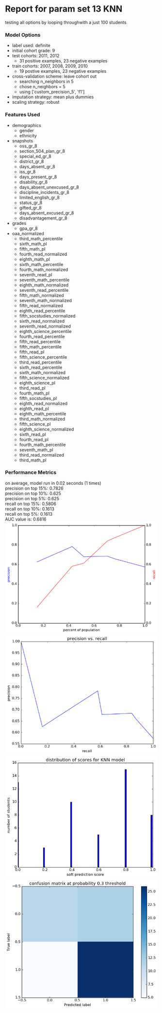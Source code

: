 # Report for param set 13 KNN
testing all options by looping throughwith a just 100 students

### Model Options
* label used: definite
* initial cohort grade: 9
* test cohorts: 2011, 2012
	 * 31 positive examples, 23 negative examples
* train cohorts: 2007, 2008, 2009, 2010
	 * 19 postive examples, 23 negative examples
* cross-validation scheme: leave cohort out
	 * searching n_neighbors in 5
	 * chose n_neighbors = 5
	 * using ['custom_precision_5', 'f1']
* imputation strategy: mean plus dummies
* scaling strategy: robust

### Features Used
* demographics
	 * gender
	 * ethnicity
* snapshots
	 * oss_gr_8
	 * section_504_plan_gr_8
	 * special_ed_gr_8
	 * district_gr_8
	 * days_absent_gr_8
	 * iss_gr_8
	 * days_present_gr_8
	 * disability_gr_8
	 * days_absent_unexcused_gr_8
	 * discipline_incidents_gr_8
	 * limited_english_gr_8
	 * status_gr_8
	 * gifted_gr_8
	 * days_absent_excused_gr_8
	 * disadvantagement_gr_8
* grades
	 * gpa_gr_8
* oaa_normalized
	 * third_math_percentile
	 * sixth_math_pl
	 * fifth_math_pl
	 * fourth_read_normalized
	 * eighth_math_pl
	 * sixth_math_percentile
	 * fourth_math_normalized
	 * seventh_read_pl
	 * seventh_math_percentile
	 * eighth_math_normalized
	 * seventh_read_percentile
	 * fifth_math_normalized
	 * seventh_math_normalized
	 * fifth_read_normalized
	 * eighth_read_percentile
	 * fifth_socstudies_normalized
	 * sixth_read_normalized
	 * seventh_read_normalized
	 * eighth_science_percentile
	 * fourth_read_percentile
	 * fifth_read_percentile
	 * fifth_math_percentile
	 * fifth_read_pl
	 * fifth_science_percentile
	 * third_read_percentile
	 * sixth_read_percentile
	 * sixth_math_normalized
	 * fifth_science_normalized
	 * eighth_science_pl
	 * third_read_pl
	 * fourth_math_pl
	 * fifth_socstudies_pl
	 * eighth_read_normalized
	 * eighth_read_pl
	 * eighth_math_percentile
	 * third_math_normalized
	 * fifth_science_pl
	 * eighth_science_normalized
	 * sixth_read_pl
	 * fourth_read_pl
	 * fourth_math_percentile
	 * seventh_math_pl
	 * third_read_normalized
	 * third_math_pl

### Performance Metrics
on average, model run in 0.02 seconds (1 times) <br/>precision on top 15%: 0.7826 <br/>precision on top 10%: 0.625 <br/>precision on top 5%: 0.625 <br/>recall on top 15%: 0.5806 <br/>recall on top 10%: 0.1613 <br/>recall on top 5%: 0.1613 <br/>AUC value is: 0.6816 <br/>![param_set_13_KNN_precision_recall_at_k.png](figs/param_set_13_KNN_precision_recall_at_k.png)
![param_set_13_KNN_pr_vs_threshold.png](figs/param_set_13_KNN_pr_vs_threshold.png)
![param_set_13_KNN_score_dist.png](figs/param_set_13_KNN_score_dist.png)
![param_set_13_KNN_confusion_mat_0.3.png](figs/param_set_13_KNN_confusion_mat_0.3.png)
